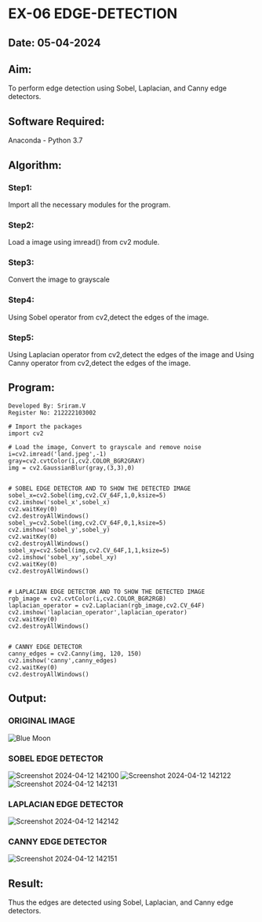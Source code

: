 # EX-06 EDGE-DETECTION
## Date: 05-04-2024
## Aim:
To perform edge detection using Sobel, Laplacian, and Canny edge detectors.

## Software Required:
Anaconda - Python 3.7

## Algorithm:
### Step1:
Import all the necessary modules for the program.

### Step2:
Load a image using imread() from cv2 module.

### Step3:
Convert the image to grayscale

### Step4:
Using Sobel operator from cv2,detect the edges of the image.

### Step5:

Using Laplacian operator from cv2,detect the edges of the image and Using Canny operator from cv2,detect the edges of the image.

## Program:
```
Developed By: Sriram.V
Register No: 212222103002

# Import the packages
import cv2

# Load the image, Convert to grayscale and remove noise
i=cv2.imread('land.jpeg',-1)
gray=cv2.cvtColor(i,cv2.COLOR_BGR2GRAY)
img = cv2.GaussianBlur(gray,(3,3),0)


# SOBEL EDGE DETECTOR AND TO SHOW THE DETECTED IMAGE
sobel_x=cv2.Sobel(img,cv2.CV_64F,1,0,ksize=5)
cv2.imshow('sobel_x',sobel_x)
cv2.waitKey(0)
cv2.destroyAllWindows()
sobel_y=cv2.Sobel(img,cv2.CV_64F,0,1,ksize=5)
cv2.imshow('sobel_y',sobel_y)
cv2.waitKey(0)
cv2.destroyAllWindows()
sobel_xy=cv2.Sobel(img,cv2.CV_64F,1,1,ksize=5)
cv2.imshow('sobel_xy',sobel_xy)
cv2.waitKey(0)
cv2.destroyAllWindows()


# LAPLACIAN EDGE DETECTOR AND TO SHOW THE DETECTED IMAGE
rgb_image = cv2.cvtColor(i,cv2.COLOR_BGR2RGB)
laplacian_operator = cv2.Laplacian(rgb_image,cv2.CV_64F)
cv2.imshow('laplacian_operator',laplacian_operator)
cv2.waitKey(0)
cv2.destroyAllWindows()


# CANNY EDGE DETECTOR
canny_edges = cv2.Canny(img, 120, 150)
cv2.imshow('canny',canny_edges)
cv2.waitKey(0)
cv2.destroyAllWindows()
```

## Output:
### ORIGINAL IMAGE

![Blue Moon](https://github.com/Darkwebnew/EDGE-DETECTION/assets/143114486/cd89118b-95d6-49b0-aa80-e01b6bd1e1f4)

### SOBEL EDGE DETECTOR

![Screenshot 2024-04-12 142100](https://github.com/Darkwebnew/EDGE-DETECTION/assets/143114486/6cef316b-b83a-4843-b7c7-eb2cd15850d1)
![Screenshot 2024-04-12 142122](https://github.com/Darkwebnew/EDGE-DETECTION/assets/143114486/c1951fb9-e949-47a3-b3d1-935e7dc5e285)
![Screenshot 2024-04-12 142131](https://github.com/Darkwebnew/EDGE-DETECTION/assets/143114486/e2e94e52-8827-44e0-826f-756d5bbf51f9)

### LAPLACIAN EDGE DETECTOR

![Screenshot 2024-04-12 142142](https://github.com/Darkwebnew/EDGE-DETECTION/assets/143114486/82321c3a-bddf-4407-b306-7016395ee3e7)

### CANNY EDGE DETECTOR

![Screenshot 2024-04-12 142151](https://github.com/Darkwebnew/EDGE-DETECTION/assets/143114486/d32ba108-76f7-481e-8fd5-344cd7ef6e4f)

## Result:
Thus the edges are detected using Sobel, Laplacian, and Canny edge detectors.
